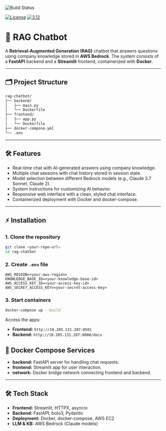 ![Build Status](https://github.com/ZehraNecefova/project2/actions/workflows/ci-build.yaml/badge.svg)

[![License](https://img.shields.io/badge/License-Apache%202.0-blue.svg)](https://opensource.org/licenses/Apache-2.0)
[![3.12](https://img.shields.io/badge/Python-3.12-green.svg)](https://shields.io/)


# 🤖 RAG Chatbot

A **Retrieval-Augmented Generation (RAG)** chatbot that answers questions using company knowledge stored in **AWS Bedrock**. The system consists of a **FastAPI** backend and a **Streamlit** frontend, containerized with **Docker**.

---


## 🗂 Project Structure

```bash
rag-chatbot/
├── backend/
│   ├── main.py
│   └── Dockerfile
├── frontend/
│   ├── app.py
│   └── Dockerfile
├── docker-compose.yml
└── .env
```



---


## 🛠 Features

- Real-time chat with AI-generated answers using company knowledge.
- Multiple chat sessions with chat history stored in session state.
- Model selection between different Bedrock models (e.g., Claude 3.7 Sonnet, Claude 2).
- System instructions for customizing AI behavior.
- Responsive web interface with a clean, styled chat interface.
- Containerized deployment with Docker and docker-compose.

---

## ⚡ Installation

### 1. Clone the repository
```bash
git clone <your-repo-url>
cd rag-chatbot
```




### 2. Create `.env` file

```env
AWS_REGION=<your-aws-region>
KNOWLEDGE_BASE_ID=<your-knowledge-base-id>
AWS_ACCESS_KEY_ID=<your-access-key-id>
AWS_SECRET_ACCESS_KEY=<your-secret-access-key>
```


### 3. Start containers
```bash
docker-compose up --build
```

Access the apps:

- **Frontend:** `http://18.205.131.207:8501`
- **Backend:** `http://18.205.131.207:8000/docs`



## 🐳 Docker Compose Services

- **backend:** FastAPI server for handling chat requests.  
- **frontend:** Streamlit app for user interaction.  
- **network:** Docker bridge network connecting frontend and backend.  

---

## 🛠 Tech Stack

- **Frontend:** Streamlit, HTTPX, asyncio  
- **Backend:** FastAPI, boto3, Pydantic  
- **Deployment:** Docker, docker-compose, AWS EC2  
- **LLM & KB:** AWS Bedrock (Claude models)
  
